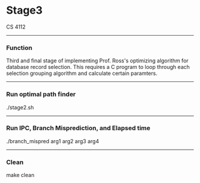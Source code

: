 # Stage3
CS 4112

-----
### Function
Third and final stage of implementing Prof. Ross's optimizing algorithm for database record selection. This requires a C program to loop through each selection grouping algorithm and calculate certain paramters.

-----
### Run optimal path finder
./stage2.sh

-----
### Run IPC, Branch Misprediction, and Elapsed time 
./branch_mispred arg1 arg2 arg3 arg4

-----
### Clean
make clean
